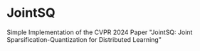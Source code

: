 # JointSQ
 Simple Implementation of the CVPR 2024 Paper "JointSQ: Joint Sparsification-Quantization for Distributed Learning"
